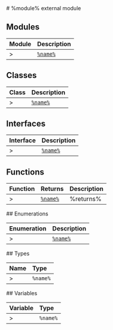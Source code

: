 <moduleh>
# %module% external module
</moduleh>

<module>

## Modules

| Module	   |  Description |
|:-------------|:---------------|
>| [`%name%`](%link%-imodule.md)     | %description% |

</module>

<class>

## Classes

| Class	   |  Description |
|:-------------|:---------------|
>| [`%name%`](%link%.md)     | %description% |

</class>

<interface>

## Interfaces

| Interface	   |  Description |
|:-------------|:---------------|
>| [`%name%`](%link%.md)   | %description%  |

</interface>

<functions>

## Functions

| Function	   | Returns | Description |
|:-------------|:------|:---------------|
>| [`%name%`](%link%.md) |%returns%  | %description%  |

</functions>

<enumeration>
## Enumerations

| Enumeration	   | Description|
|:-----------|:------------|
>|[`%name%`](%link%.md)    | %description% |

</enumeration>

<typedef>
## Types

| Name	   |  Type |
|:-----------|:------------|
>|`%name%`   | %type% |

</typedef>


<variable>
## Variables

| Variable	   | Type|
|:-----------|:------------|
>|`%name%`   | %type% |

</variable>
